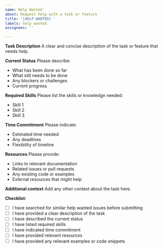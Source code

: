 ```yaml
---
name: Help Wanted
about: Request help with a task or feature
title: '[HELP WANTED] '
labels: help wanted
assignees: ''

---
```


**Task Description**
A clear and concise description of the task or feature that needs help.

**Current Status**
Please describe:
- What has been done so far
- What still needs to be done
- Any blockers or challenges
- Current progress

**Required Skills**
Please list the skills or knowledge needed:
- Skill 1
- Skill 2
- Skill 3

**Time Commitment**
Please indicate:
- Estimated time needed
- Any deadlines
- Flexibility of timeline

**Resources**
Please provide:
- Links to relevant documentation
- Related issues or pull requests
- Any existing code or examples
- External resources that might help

**Additional context**
Add any other context about the task here.

**Checklist:**
- [ ] I have searched for similar help wanted issues before submitting
- [ ] I have provided a clear description of the task
- [ ] I have described the current status
- [ ] I have listed required skills
- [ ] I have indicated time commitment
- [ ] I have provided relevant resources
- [ ] I have provided any relevant examples or code snippets 
